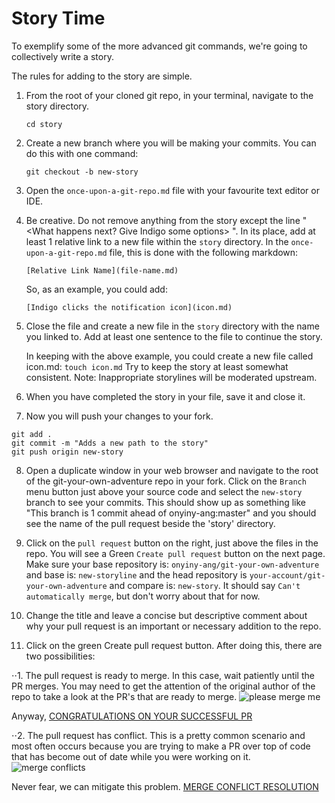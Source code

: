# Story Time

To exemplify some of the more advanced git commands, we're going to
collectively write a story.

The rules for adding to the story are simple.

1. From the root of your cloned git repo, in your terminal, navigate to the
   story directory.

   ```
   cd story
   ```

2. Create a new branch where you will be making your commits. You can do this
   with one command:

   ```
   git checkout -b new-story
   ```

3. Open the `once-upon-a-git-repo.md` file with your favourite text editor or
   IDE.

4. Be creative. Do not remove anything from the story except the line "<What happens next? Give Indigo some options>
". In its place, add at least 1 relative link to a new file within the `story` directory. In the
   `once-upon-a-git-repo.md` file, this is done with the following markdown:

   ```
   [Relative Link Name](file-name.md)
   ```

   So, as an example, you could add:

   ```
   [Indigo clicks the notification icon](icon.md)
   ```


5. Close the file and create a new file in the `story` directory with the name you linked to. Add at
   least one sentence to the file to continue the story.

   In keeping with the above example, you could create a new file called icon.md: `touch
   icon.md`
   Try to keep the story at least somewhat consistent. Note: Inappropriate storylines will be
   moderated upstream.

6. When you have completed the story in your file, save it and close it.


7. Now you will push your changes to your fork.

```
git add .
git commit -m "Adds a new path to the story"
git push origin new-story
```

8. Open a duplicate window in your web browser and navigate to the root of the
   git-your-own-adventure repo in your fork. Click on the `Branch` menu button
   just above your source code and select the `new-story` branch to see your commits. This should
   show up as something like "This branch is 1 commit ahead of
   onyiny-ang:master" and you should see the name of the pull request beside
   the 'story' directory.

9. Click on the `pull request` button on the right, just above the files in the
   repo. You will see a Green `Create pull request` button on the next page.
   Make sure your base repository is: `onyiny-ang/git-your-own-adventure` and
   base is: `new-storyline` and the head repository is
   `your-account/git-your-own-adventure` and compare is: `new-story`. It should
   say `Can't automatically merge`, but don't worry about that for now.

10. Change the title and leave a concise but descriptive comment about why your pull request is an
   important or necessary addition to the repo.

11. Click on the green Create pull request button.
After doing this, there are two possibilities:

⋅⋅1. The pull request is ready to merge. In this case, wait patiently until the
   PR merges. You may need to get the attention of the original author of the
   repo to take a look at the PR's that are ready to merge.
   ![please merge
   me](http://null.perl-hackers.net/wp-content/uploads/2015/01/19228517.jpg)

   Anyway, [CONGRATULATIONS ON YOUR SUCCESSFUL PR](success.md)

⋅⋅2. The pull request has conflict. This is a pretty common scenario and most
   often occurs because you are trying to make a PR over top of code that has
   become out of date while you were working on it.
   ![merge conflicts](https://img.devrant.com/devrant/rant/r_477918_w6Khj.jpg)

   Never fear, we can mitigate
   this problem. [MERGE CONFLICT RESOLUTION](conflict-resolution.md)
